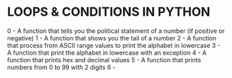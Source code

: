 # LOOPS & CONDITIONS IN PYTHON

0 - A function that tells you the political statement of a number (if positive or negative)
1 - A function that shows you the tail of a number
2 - A function that process from ASCII range values to print the alphabet in lowercase
3 - A function that print the alphabet in lowercase with an exception
4 - A function that prints hex and decimal values
5 - A function that prints numbers from 0 to 99 with 2 digits
6 -